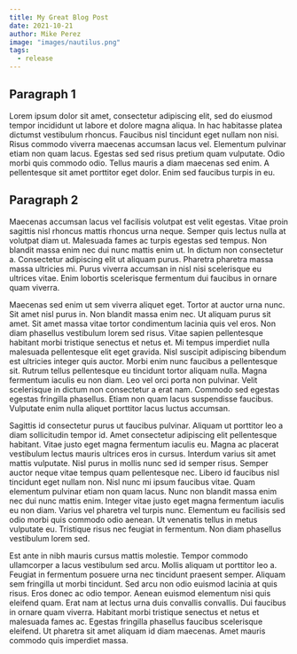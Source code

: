 ```yaml
---
title: My Great Blog Post
date: 2021-10-21
author: Mike Perez
image: "images/nautilus.png"
tags:
  - release
---
```


## Paragraph 1

Lorem ipsum dolor sit amet, consectetur adipiscing elit, sed do eiusmod tempor incididunt ut labore et dolore magna aliqua. In hac habitasse platea dictumst vestibulum rhoncus. Faucibus nisl tincidunt eget nullam non nisi. Risus commodo viverra maecenas accumsan lacus vel. Elementum pulvinar etiam non quam lacus. Egestas sed sed risus pretium quam vulputate. Odio morbi quis commodo odio. Tellus mauris a diam maecenas sed enim. A pellentesque sit amet porttitor eget dolor. Enim sed faucibus turpis in eu.

## Paragraph 2

Maecenas accumsan lacus vel facilisis volutpat est velit egestas. Vitae proin sagittis nisl rhoncus mattis rhoncus urna neque. Semper quis lectus nulla at volutpat diam ut. Malesuada fames ac turpis egestas sed tempus. Non blandit massa enim nec dui nunc mattis enim ut. In dictum non consectetur a. Consectetur adipiscing elit ut aliquam purus. Pharetra pharetra massa massa ultricies mi. Purus viverra accumsan in nisl nisi scelerisque eu ultrices vitae. Enim lobortis scelerisque fermentum dui faucibus in ornare quam viverra.

Maecenas sed enim ut sem viverra aliquet eget. Tortor at auctor urna nunc. Sit amet nisl purus in. Non blandit massa enim nec. Ut aliquam purus sit amet. Sit amet massa vitae tortor condimentum lacinia quis vel eros. Non diam phasellus vestibulum lorem sed risus. Vitae sapien pellentesque habitant morbi tristique senectus et netus et. Mi tempus imperdiet nulla malesuada pellentesque elit eget gravida. Nisl suscipit adipiscing bibendum est ultricies integer quis auctor. Morbi enim nunc faucibus a pellentesque sit. Rutrum tellus pellentesque eu tincidunt tortor aliquam nulla. Magna fermentum iaculis eu non diam. Leo vel orci porta non pulvinar. Velit scelerisque in dictum non consectetur a erat nam. Commodo sed egestas egestas fringilla phasellus. Etiam non quam lacus suspendisse faucibus. Vulputate enim nulla aliquet porttitor lacus luctus accumsan.

Sagittis id consectetur purus ut faucibus pulvinar. Aliquam ut porttitor leo a diam sollicitudin tempor id. Amet consectetur adipiscing elit pellentesque habitant. Vitae justo eget magna fermentum iaculis eu. Magna ac placerat vestibulum lectus mauris ultrices eros in cursus. Interdum varius sit amet mattis vulputate. Nisl purus in mollis nunc sed id semper risus. Semper auctor neque vitae tempus quam pellentesque nec. Libero id faucibus nisl tincidunt eget nullam non. Nisl nunc mi ipsum faucibus vitae. Quam elementum pulvinar etiam non quam lacus. Nunc non blandit massa enim nec dui nunc mattis enim. Integer vitae justo eget magna fermentum iaculis eu non diam. Varius vel pharetra vel turpis nunc. Elementum eu facilisis sed odio morbi quis commodo odio aenean. Ut venenatis tellus in metus vulputate eu. Tristique risus nec feugiat in fermentum. Non diam phasellus vestibulum lorem sed.

Est ante in nibh mauris cursus mattis molestie. Tempor commodo ullamcorper a lacus vestibulum sed arcu. Mollis aliquam ut porttitor leo a. Feugiat in fermentum posuere urna nec tincidunt praesent semper. Aliquam sem fringilla ut morbi tincidunt. Sed arcu non odio euismod lacinia at quis risus. Eros donec ac odio tempor. Aenean euismod elementum nisi quis eleifend quam. Erat nam at lectus urna duis convallis convallis. Dui faucibus in ornare quam viverra. Habitant morbi tristique senectus et netus et malesuada fames ac. Egestas fringilla phasellus faucibus scelerisque eleifend. Ut pharetra sit amet aliquam id diam maecenas. Amet mauris commodo quis imperdiet massa.
